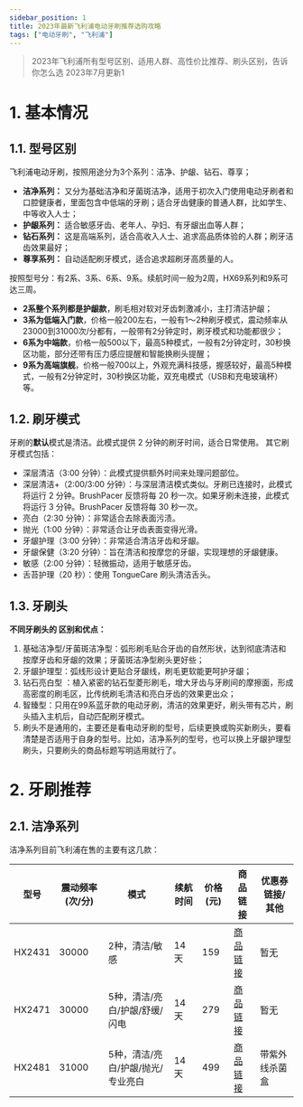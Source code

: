 ```yaml
---
sidebar_position: 1
title: 2023年最新飞利浦电动牙刷推荐选购攻略
tags: ["电动牙刷", "飞利浦"]
---
```


> 2023年飞利浦所有型号区别、适用人群、高性价比推荐、刷头区别，告诉你怎么选
> 2023年7月更新1

# 1. 基本情况
## 1.1. 型号区别

飞利浦电动牙刷，按照用途分为3个系列：洁净、护龈、钻石、尊享；
- **洁净系列：** 又分为基础洁净和牙菌斑洁净，适用于初次入门使用电动牙刷者和口腔健康者，里面包含中低端的牙刷；适合牙齿健康的普通人群，比如学生、中等收入人士；
- **护龈系列：** 适合敏感牙齿、老年人、孕妇、有牙龈出血等人群；
- **钻石系列：** 这是高端系列，适合高收入人士、追求高品质体验的人群；刷牙洁齿效果最好；
- **尊享系列：** 自动适配刷牙模式，适合追求超刷牙高质量的人。

按照型号分：有2系、3系、6系、9系。续航时间一般为2周，HX69系列和9系可达三周。
- **2系整个系列都是护龈款**，刷毛相对软对牙齿刺激减小，主打清洁护龈；
- **3系为低端入门款**，价格一般200左右，一般有1～2种刷牙模式，震动频率从23000到31000次/分都有，一般带有2分钟定时，刷牙模式和功能都很少；
- **6系为中端款**，价格一般500以下，最高5种模式，一般有2分钟定时，30秒换区功能，部分还带有压力感应提醒和智能换刷头提醒；
- **9系为高端旗舰**，价格一般700以上，外观充满科技感，握感较好，最高5种模式，一般有2分钟定时，30秒换区功能，双充电模式（USB和充电玻璃杯）等。

## 1.2. 刷牙模式

牙刷的**默认**模式是清洁。此模式提供 2 分钟的刷牙时间，适合日常使用。
其它刷牙模式包括：
- 深层清洁（3:00 分钟）：此模式提供额外时间来处理问题部位。
- 深层清洁+（2:00/3:00 分钟）：与深层清洁模式类似。牙刷已连接时，此模式将运行 2 分钟。BrushPacer 反馈将每 20 秒一次。如果牙刷未连接，此模式将运行 3 分钟。BrushPacer 反馈将每 30 秒一次。
- 亮白（2:30 分钟）：非常适合去除表面污渍。
- 抛光（1:00 分钟）：非常适合让牙齿表面变得光滑。
- 牙龈护理（3:00 分钟）：非常适合清洁牙齿和牙龈。
- 牙龈保健（3:20 分钟）：旨在清洁和按摩您的牙龈，实现理想的牙龈健康。
- 敏感（2:00 分钟）：轻微振动，适用于敏感牙齿。
- 舌苔护理（20 秒）：使用 TongueCare 刷头清洁舌头。

## 1.3. 牙刷头

**不同牙刷头的 区别和优点：**
1. 基础洁净型/牙菌斑洁净型：弧形刷毛贴合牙齿的自然形状，达到彻底清洁和按摩牙齿和牙龈的效果；牙菌斑洁净型刷头更好些；
2. 牙龈护理型：弧线形设计更贴合牙龈线，刷毛更软能更呵护牙龈；
3. 钻石亮白型 ：植入紧密的钻石型菱形刷毛，增大牙齿与牙刷间的摩擦面，形成高密度的刷毛区，比传统刷毛清洁和亮白牙齿的效果更出众；
4. 智臻型：只用在99系蓝牙款的电动牙刷，清洁的效果更好，刷头带有芯片，刷头插入主机后，自动匹配刷牙模式。
5. 刷头不是通用的，主要还是看电动牙刷的型号，后续更换或购买新刷头，要看清楚是否适用于自身的型号。比如，洁净系列的型号，也可以换上牙龈护理型刷头，只要刷头的商品标题写明适用就行了。

# 2. 牙刷推荐
## 2.1. 洁净系列

洁净系列目前飞利浦在售的主要有这几款：

| 型号   | 震动频率(次/分) | 模式                          | 续航时间 | 价格(元) | 商品链接            | 优惠券链接/其他|
| ------ | --------------- | ----------------------------- | -------- | -------- | ---------------------------------------------------------------------------------------------------------------------------------------------------------------------------------------------------------------------------------------------------------------------------------------------------------------------------------------------------------------------------------------------------------------------------------------------- | ---------- |
| HX2431 | 30000           | 2种，清洁/敏感                | 14天     | 159      | [商品链接](https://union-click.jd.com/jdc?e=618%7Cpc%7C&p=JF8BAREJK1olXwQAV15fDU4SC18IGloUXQMKU11aCUInRzBQRQQlBENHFRxWFlVPRjtUBABAQlRcCEBdCUoWA2oAHFgSXA8dDRsBVXtCf29XcwJdGGQFNlhVbxVKAAwPfytTUQoyVW5eCUsUC2cAHl4WbTYCU24fZpOFrLuxg4yRyhpcCAuEjdzDvekMK1olXQELXVhVDUMeAmkPHGsSXQ8yjePv3NSh1OyKK2slXjYFVFdJDjlWUXsOaWslXTYBZF5cCEMVAm0LG1wRQQYAXV1ZDFcXBGYBHVMQVQAAV1hbOEkWAmsBK2slPQ5pMDsCeCBUU2dJWh8XKUJUVDsjeh5pbW1qbl1XCU1HUh0LUiJTXSdzfms) | 暂无       |
| HX2471 | 30000           | 5种，清洁/亮白/护龈/舒缓/闪电 | 14天     | 279   | [商品链接](https://union-click.jd.com/jdc?e=618%7Cpc%7C&p=JF8BAREJK1olXwQGUV5VD0oWAl8IGloUXQMAVVZYCEMnRzBQRQQlBENHFRxWFlVPRjtUBABAQlRcCEBdCUoWA2oKGlMQXQ4dDRsBVXsNYhFMWT4WKWUHADgZUkt_UD19Yj9TUQoyVW5eCUsUC2cAHl4WbTYCU24fZpOFrLuxg4yRyhpcCAuEjdzDvekMK1olXQELXVhVDEseBmwMH2sSXQ8yjePv3NSh1OyKK2slXjYFVFdJDjlWUXsOaWslXTYBZF5cCEMUBmgKH1MVQQYFV1ldClcXBGYBHVMRXQ8CV1tVOEkWAmsBK2slJmRRHCI0UhBnXA19SAB9VVwHMF1UYCwUbT1wZQxDNm9DUig1ag1SRAdzb2s) | 暂无       |
| HX2481     |    31000    |     5种，清洁/亮白/护龈/抛光/专业亮白      |      14天    |      499    |        [商品链接](https://union-click.jd.com/jdc?e=618%7Cpc%7C&p=JF8BAREJK1olXwQGUV5VD0oWAl8IGloUWA8GVV9bDkonRzBQRQQlBENHFRxWFlVPRjtUBABAQlRcCEBdCUoWBmYMGloTWwcdDRsBVXtNWhB4Zyt9O2RrBAFbVhhlHQRLQgtlUQoyVW5eCUsUC2cAHl4WbTYCU24fZpOFrLuxg4yRyhpcCAuEjdzDvekMK1olXQELXVhVDE4VA2cIH2sSXQ8yjePv3NSh1OyKK2slXjYFVFdJDjlWUXsOaWslXTYBZF5cCEIeA28AElwcQQYAU11eDlcXBGYBHVMRWAUKXVhYOEkWAmsBK2slWwICVFs5cx90emtBWl1yXAdpFwYnSjBhbW1PSD50AwIDDj02DQlLRw9fc2s)           |    带紫外线杀菌盒        |
